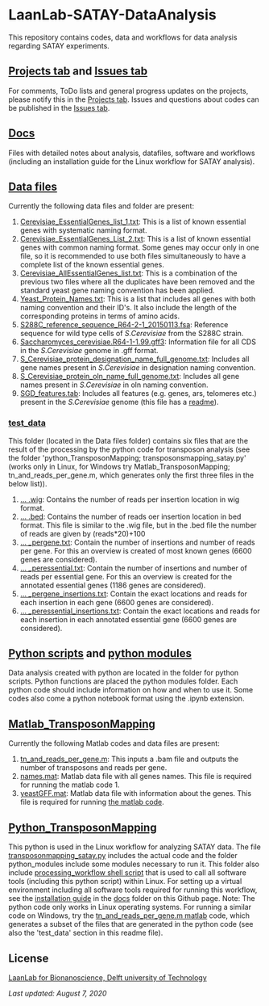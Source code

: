 # LaanLab-SATAY-DataAnalysis

This repository contains codes, data and workflows for data analysis regarding SATAY experiments.

## [Projects tab](https://github.com/Gregory94/LaanLab-SATAY-DataAnalysis/projects/1) and [Issues tab](https://github.com/Gregory94/LaanLab-SATAY-DataAnalysis/issues)

For comments, ToDo lists and general progress updates on the projects, please notify this in the [Projects tab](https://github.com/Gregory94/LaanLab-SATAY-DataAnalysis/projects/1).
Issues and questions about codes can be published in the [Issues tab](https://github.com/Gregory94/LaanLab-SATAY-DataAnalysis/issues).

## [Docs](https://github.com/Gregory94/LaanLab-SATAY-DataAnalysis/tree/master/docs)

Files with detailed notes about analysis, datafiles, software and workflows (including an installation guide for the Linux workflow for SATAY analysis).

## [Data files](https://github.com/Gregory94/LaanLab-SATAY-DataAnalysis/tree/master/Data_Files)

Currently the following data files and folder are present:

1. [Cerevisiae_EssentialGenes_list_1.txt](https://github.com/Gregory94/LaanLab-SATAY-DataAnalysis/blob/master/Data_Files/Cervisiae_EssentialGenes_List_1.txt): This is a list of known essential genes with systematic naming format.
2. [Cerevisiae_EssentialGenes_List_2.txt](https://github.com/Gregory94/LaanLab-SATAY-DataAnalysis/blob/master/Data_Files/Cervisiae_EssentialGenes_List_2.txt): This is a list of known essential genes with common naming format. Some genes may occur only in one file, so it is recommended to use both files simultaneously to have a complete list of the known essential genes.
3. [Cerevisiae_AllEssentialGenes_list.txt](https://github.com/Gregory94/LaanLab-SATAY-DataAnalysis/blob/master/Data_Files/Cerevisiae_AllEssentialGenes_List.txt): This is a combination of the previous two files where all the duplicates have been removed and the standard yeast gene naming convention has been applied.
4. [Yeast_Protein_Names.txt](https://github.com/Gregory94/LaanLab-SATAY-DataAnalysis/blob/master/Data_Files/Yeast_Protein_Names.txt): This is a list that includes all genes with both naming convention and their ID's. It also include the length of the corresponding proteins in terms of amino acids.
5. [S288C_reference_sequence_R64-2-1_20150113.fsa](https://github.com/Gregory94/LaanLab-SATAY-DataAnalysis/blob/master/Data_Files/S288C_reference_sequence_R64-2-1_20150113.fsa): Reference sequence for wild type cells of *S.Cerevisiae* from the S288C strain.
6. [Saccharomyces_cerevisiae.R64-1-1.99.gff3](https://github.com/Gregory94/LaanLab-SATAY-DataAnalysis/blob/master/Data_Files/Saccharomyces_cerevisiae.R64-1-1.99.gff3): Information file for all CDS in the *S.Cerevisiae* genome in .gff format.
7. [S_Cerevisiae_protein_designation_name_full_genome.txt](https://github.com/Gregory94/LaanLab-SATAY-DataAnalysis/blob/master/Data_Files/S_Cerevisiae_protein_designation_name_full_genome.txt): Includes all gene names present in *S.Cerevisiae* in designation naming convention.
8. [S_Cerevisiae_protein_oln_name_full_genome.txt](https://github.com/Gregory94/LaanLab-SATAY-DataAnalysis/blob/master/Data_Files/S_Cerevisiae_protein_oln_name_full_genome.txt): Includes all gene names present in *S.Cerevisiae* in oln naming convention.
9. [SGD_features.tab](https://github.com/Gregory94/LaanLab-SATAY-DataAnalysis/blob/master/Data_Files/SGD_features.tab): Includes all features (e.g. genes, ars, telomeres etc.) present in the *S.Cerevisiae* genome (this file has a [readme](https://github.com/Gregory94/LaanLab-SATAY-DataAnalysis/blob/master/Data_Files/SGD_features.README)).

### [test_data](https://github.com/Gregory94/LaanLab-SATAY-DataAnalysis/tree/master/Data_Files/test_data)

This folder (located in the Data files folder) contains six files that are the result of the processing by the python code for transposon analysis (see the folder 'python_TransposonMapping; transposonsmapping_satay.py' (works only in Linux, for Windows try Matlab_TransposonMapping; tn_and_reads_per_gene.m, which generates only the first three files in the below list)).

1. [... .wig](https://github.com/Gregory94/LaanLab-SATAY-DataAnalysis/blob/master/Data_Files/test_data/ERR1533148_trimmed.sorted.bam.wig): Contains the number of reads per insertion location in wig format.
2. [... .bed](https://github.com/Gregory94/LaanLab-SATAY-DataAnalysis/blob/master/Data_Files/test_data/ERR1533148_trimmed.sorted.bam.bed): Contains the number of reads oer insertion location in bed format. This file is similar to the .wig file, but in the .bed file the number of reads are given by (reads*20)+100
3. [... _pergene.txt](https://github.com/Gregory94/LaanLab-SATAY-DataAnalysis/blob/master/Data_Files/test_data/ERR1533148_trimmed.sorted.bam_pergene.txt): Contain the number of insertions and number of reads per gene. For this an overview is created of most known genes (6600 genes are considered).
4. [... _peressential.txt](https://github.com/Gregory94/LaanLab-SATAY-DataAnalysis/blob/master/Data_Files/test_data/ERR1533148_trimmed.sorted.bam_peressential.txt): Contain the number of insertions and number of reads per essential gene. For this an overview is created for the annotated essential genes (1186 genes are considered).
5. [... _pergene_insertions.txt](https://github.com/Gregory94/LaanLab-SATAY-DataAnalysis/blob/master/Data_Files/test_data/ERR1533148_trimmed.sorted.bam_pergene_insertions.txt): Contain the exact locations and reads for each insertion in each gene (6600 genes are considered).
6. [... _peressential_insertions.txt](https://github.com/Gregory94/LaanLab-SATAY-DataAnalysis/blob/master/Data_Files/test_data/ERR1533148_trimmed.sorted.bam_peressential_insertions.txt): Contain the exact locations and reads for each insertion in each annotated essential gene (6600 genes are considered).

## [Python scripts](https://github.com/Gregory94/LaanLab-SATAY-DataAnalysis/tree/master/python_scripts) and [python modules](https://github.com/Gregory94/LaanLab-SATAY-DataAnalysis/tree/master/python_modules)

Data analysis created with python are located in the folder for python scripts.
Python functions are placed the python modules folder.
Each python code should include information on how and when to use it.
Some codes also come a python notebook format using the .ipynb extension.

## [Matlab_TransposonMapping](https://github.com/Gregory94/LaanLab-SATAY-DataAnalysis/tree/master/Matlab_TransposonMapping)

Currently the following Matlab codes and data files are present:

1. [tn_and_reads_per_gene.m](https://github.com/Gregory94/LaanLab-SATAY-DataAnalysis/blob/master/Matlab_TransposonMapping/tn_and_reads_per_gene.m): This inputs a .bam file and outputs the number of transposons and reads per gene.
2. [names.mat](https://github.com/Gregory94/LaanLab-SATAY-DataAnalysis/blob/master/Matlab_TransposonMapping/names.mat): Matlab data file with all genes names. This file is required for running the matlab code 1.
3. [yeastGFF.mat](https://github.com/Gregory94/LaanLab-SATAY-DataAnalysis/blob/master/Matlab_TransposonMapping/yeastGFF.mat): Matlab data file with information about the genes. This file is required for running [the matlab code](https://github.com/Gregory94/LaanLab-SATAY-DataAnalysis/blob/master/Matlab_TransposonMapping/tn_and_reads_per_gene.m).

## [Python_TransposonMapping](https://github.com/Gregory94/LaanLab-SATAY-DataAnalysis/tree/master/Python_TransposonMapping)

This python is used in the Linux workflow for analyzing SATAY data.
The file [transposonmapping_satay.py](https://github.com/Gregory94/LaanLab-SATAY-DataAnalysis/blob/master/Python_TransposonMapping/transposonmapping_satay.py) includes the actual code and the folder python_modules include some modules necessary to run it.
This folder also include [processing_workflow shell script](https://github.com/Gregory94/LaanLab-SATAY-DataAnalysis/blob/master/Python_TransposonMapping/processing_workflow.sh) that is used to call all software tools (including this python script) within Linux.
For setting up a virtual environment including all software tools required for running this workflow, see the [installation guide](https://github.com/Gregory94/LaanLab-SATAY-DataAnalysis/blob/master/docs/Installation_Guide_SATAY_Analysis_Software.pdf) in the [docs](https://github.com/Gregory94/LaanLab-SATAY-DataAnalysis/tree/master/docs) folder on this Github page.
Note: The python code only works in Linux operating systems. For running a similar code on Windows, try the [tn_and_reads_per_gene.m matlab](https://github.com/Gregory94/LaanLab-SATAY-DataAnalysis/blob/master/Matlab_TransposonMapping/tn_and_reads_per_gene.m) code, which generates a subset of the files that are generated in the python code (see also the 'test_data' section in this readme file).

## License
[LaanLab for Bionanoscience, Delft university of Technology](https://www.tudelft.nl/en/faculty-of-applied-sciences/about-faculty/departments/bionanoscience/research/research-labs/liedewij-laan-lab/research-projects/evolvability-and-modularity-of-essential-functions-in-budding-yeast/)

*Last updated: August 7, 2020*
